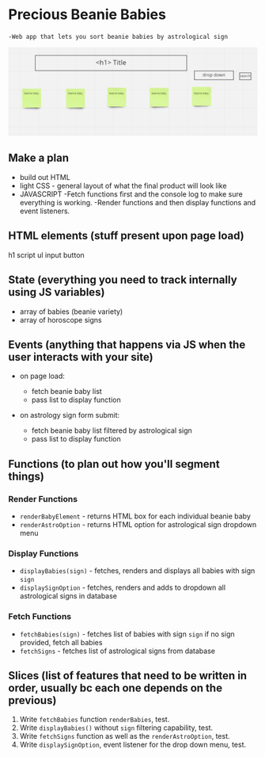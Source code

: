 # Precious Beanie Babies

    -Web app that lets you sort beanie babies by astrological sign

![wireframe diagram for application](wireframe.png)

## Make a plan

-   build out HTML
-   light CSS - general layout of what the final product will look like
-   JAVASCRIPT
    -Fetch functions first and the console log to make sure everything is working.
    -Render functions and then display functions and event listeners.
    ​

## HTML elements (stuff present upon page load)

h1
script
ul
input
button

## State (everything you need to track internally using JS variables)

-   array of babies (beanie variety)
-   array of horoscope signs
    ​

## Events (anything that happens via JS when the user interacts with your site)

-   on page load:

    -   fetch beanie baby list
    -   pass list to display function

-   on astrology sign form submit:
    -   fetch beanie baby list filtered by astrological sign
    -   pass list to display function

## Functions (to plan out how you'll segment things)

### Render Functions

-   `renderBabyElement` - returns HTML box for each individual beanie baby
-   `renderAstroOption` - returns HTML option for astrological sign dropdown menu

### Display Functions

-   `displayBabies(sign)` - fetches, renders and displays all babies with sign `sign`
-   `displaySignOption` - fetches, renders and adds to dropdown all astrological signs in database

### Fetch Functions

-   `fetchBabies(sign)` - fetches list of babies with sign `sign` if no sign provided, fetch all babies
-   `fetchSigns` - fetches list of astrological signs from database
    ​

## Slices (list of features that need to be written in order, usually bc each one depends on the previous)

1. Write `fetchBabies` function `renderBabies`, test.
2. Write `displayBabies()` without `sign` filtering capability, test.
3. Write `fetchSigns` function as well as the `renderAstroOption`, test.
4. Write `displaySignOption`, event listener for the drop down menu, test.
